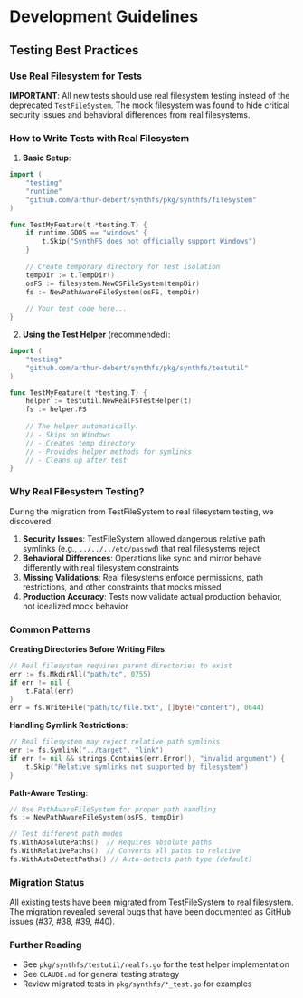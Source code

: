 # Development Guidelines

## Testing Best Practices

### Use Real Filesystem for Tests

**IMPORTANT**: All new tests should use real filesystem testing instead of the deprecated `TestFileSystem`. The mock filesystem was found to hide critical security issues and behavioral differences from real filesystems.

### How to Write Tests with Real Filesystem

1. **Basic Setup**:
```go
import (
    "testing"
    "runtime"
    "github.com/arthur-debert/synthfs/pkg/synthfs/filesystem"
)

func TestMyFeature(t *testing.T) {
    if runtime.GOOS == "windows" {
        t.Skip("SynthFS does not officially support Windows")
    }
    
    // Create temporary directory for test isolation
    tempDir := t.TempDir()
    osFS := filesystem.NewOSFileSystem(tempDir)
    fs := NewPathAwareFileSystem(osFS, tempDir)
    
    // Your test code here...
}
```

2. **Using the Test Helper** (recommended):
```go
import (
    "testing"
    "github.com/arthur-debert/synthfs/pkg/synthfs/testutil"
)

func TestMyFeature(t *testing.T) {
    helper := testutil.NewRealFSTestHelper(t)
    fs := helper.FS
    
    // The helper automatically:
    // - Skips on Windows
    // - Creates temp directory
    // - Provides helper methods for symlinks
    // - Cleans up after test
}
```

### Why Real Filesystem Testing?

During the migration from TestFileSystem to real filesystem testing, we discovered:

1. **Security Issues**: TestFileSystem allowed dangerous relative path symlinks (e.g., `../../../etc/passwd`) that real filesystems reject
2. **Behavioral Differences**: Operations like sync and mirror behave differently with real filesystem constraints
3. **Missing Validations**: Real filesystems enforce permissions, path restrictions, and other constraints that mocks missed
4. **Production Accuracy**: Tests now validate actual production behavior, not idealized mock behavior

### Common Patterns

**Creating Directories Before Writing Files**:
```go
// Real filesystem requires parent directories to exist
err := fs.MkdirAll("path/to", 0755)
if err != nil {
    t.Fatal(err)
}
err = fs.WriteFile("path/to/file.txt", []byte("content"), 0644)
```

**Handling Symlink Restrictions**:
```go
// Real filesystem may reject relative path symlinks
err := fs.Symlink("../target", "link")
if err != nil && strings.Contains(err.Error(), "invalid argument") {
    t.Skip("Relative symlinks not supported by filesystem")
}
```

**Path-Aware Testing**:
```go
// Use PathAwareFileSystem for proper path handling
fs := NewPathAwareFileSystem(osFS, tempDir)

// Test different path modes
fs.WithAbsolutePaths()  // Requires absolute paths
fs.WithRelativePaths()  // Converts all paths to relative
fs.WithAutoDetectPaths() // Auto-detects path type (default)
```

### Migration Status

All existing tests have been migrated from TestFileSystem to real filesystem. The migration revealed several bugs that have been documented as GitHub issues (#37, #38, #39, #40).

### Further Reading

- See `pkg/synthfs/testutil/realfs.go` for the test helper implementation
- See `CLAUDE.md` for general testing strategy
- Review migrated tests in `pkg/synthfs/*_test.go` for examples